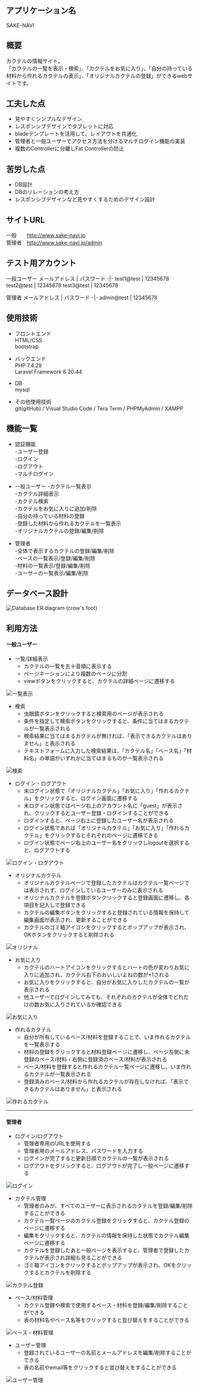 ## アプリケーション名  
SAKE-NAVI  


## 概要
カクテルの情報サイト。  
「カクテルの一覧を表示・検索」、「カクテルをお気に入り」、「自分の持っている材料から作れるカクテルの表示」、「オリジナルカクテルの登録」ができるwebサイトです。


## 工夫した点  
- 見やすくシンプルなデザイン
- レスポンシブデザインでタブレットに対応
- bladeテンプレートを活用して、レイアウトを共通化
- 管理者と一般ユーザーでアクセス方法を分けるマルチログイン機能の実装
- 複数のControllerに分離しFat Controllerの防止


## 苦労した点  
- DB設計
- DBのリレーションの考え方
- レスポンシブデザインなど見やすくするためのデザイン設計


## サイトURL  
一般　　http://www.sake-navi.jp  
管理者　http://www.sake-navi.jp/admin


## テスト用アカウント
一般ユーザー
メールアドレス | パスワード
-|-
test1@test | 12345678
test2@test | 12345678
test3@test | 12345678

管理者
メールアドレス | パスワード
-|-
admin@test | 12345678


## 使用技術
- フロントエンド  
 HTML/CSS  
 bootstrap

- バックエンド  
PHP 7.4.29  
Laravel Framework 6.20.44

- DB  
 mysql

- その他使用技術  
 git(gitHub) / Visual Studio Code / Tera Term / PHPMyAdmin / XAMPP


## 機能一覧
- 認証機能  
-ユーザー登録  
-ログイン  
-ログアウト  
-マルチログイン  

- 一般ユーザー
-カクテル一覧表示  
-カクテル詳細表示  
-カクテル検索  
-カクテルをお気に入りに追加/削除  
-自分の持っている材料の登録  
-登録した材料から作れるカクテルを一覧表示  
-オリジナルカクテルの登録/編集/削除  

- 管理者  
-全体で表示するカクテルの登録/編集/削除  
-ベースの一覧表示/登録/編集/削除  
-材料の一覧表示/登録/編集/削除  
-ユーザーの一覧表示/編集/削除  


## データベース設計
![Database ER diagram (crow's foot)](https://user-images.githubusercontent.com/87703969/169865277-59ff4f1a-8337-42f7-a055-718a52a5f72e.svg)


## 利用方法
#### 一般ユーザー
- 一覧/詳細表示
    - カクテルの一覧を五十音順に表示する
    - ページネーションにより複数のページに分割
    - viewボタンをクリックすると、カクテルの詳細ページに遷移する

![一覧表示](https://user-images.githubusercontent.com/87703969/169858020-2d3998b5-faf1-4e65-ae9c-c1ef006f3006.gif)  

- 検索
    - 虫眼鏡ボタンをクリックすると検索用のページが表示される
    - 条件を指定して検索ボタンをクリックすると、条件に当てはまるカクテルが一覧表示される
    - 検索結果に当てはまるカクテルが無ければ、「表示できるカクテルはありません」と表示される
    - テキストフォームに入力した検索結果は、「カクテル名」「ベース名」「材料名」の単語がいずれかに当てはまるものが一覧表示される


![検索](https://user-images.githubusercontent.com/87703969/169859204-661961af-e440-4a33-8669-9ae9ec0f9c4e.gif)  

- ログイン・ログアウト
    - 未ログイン状態で「オリジナルカクテル」「お気に入り」「作れるカクテル」をクリックすると、ログイン画面に遷移する
    - 未ログイン状態ではページ右上のアカウント名に「guest」が表示され、クリックするとユーザー登録・ログインすることができる
    - ログインすると、ページ右上に登録したユーザー名が表示される
    - ログイン状態であれば「オリジナルカクテル」「お気に入り」「作れるカクテル」をクリックするとそれぞれのページに遷移できる
    - ログイン状態でページ右上のユーザー名をクリックしlogoutを選択すると、ログアウトする

![ログイン・ログアウト](https://user-images.githubusercontent.com/87703969/169859911-1a9f220d-61b9-4c50-af53-5a6207bcbc12.gif)  

- オリジナルカクテル
    - オリジナルカクテルページで登録したカクテルはカクテル一覧ページでは表示されず、ログインしているユーザーのみに表示される
    - オリジナルカクテルを登録ボタンクリックすると登録画面に遷移し、各項目を記入して登録できる
    - カクテルの編集ボタンをクリックすると登録されている情報を保持して編集画面が表示され、更新することができる
    - カクテルのゴミ箱アイコンをクリックするとポップアップが表示され、OKボタンをクリックすると削除される

![オリジナル](https://user-images.githubusercontent.com/87703969/169860334-9ac10ec7-b27c-4230-abd0-1d48a31125c4.gif)  

- お気に入り
    - カクテルのハートアイコンをクリックするとハートの色が変わりお気に入りに追加され、カクテル右下のおいしいよねの数が+1される
    - お気に入りをクリックすると、自分がお気に入りしたカクテルの一覧が表示される
    - 他ユーザーでログインしてみても、それぞれのカクテルが全体でどれだけの数お気に入りされているか確認できる

![お気に入り](https://user-images.githubusercontent.com/87703969/169861393-37eaa12a-1ad3-41fc-a017-7706f244f870.gif)  

- 作れるカクテル
    - 自分が所有しているベース/材料を登録することで、いま作れるカクテルを一覧表示する
    - 材料の登録をクリックすると材料登録ページに遷移し、ページ左側に未登録のベース/材料・右側に登録済のベース/材料が表示される
    - ベース/材料を登録すると作れるカクテル一覧ページに遷移し、いま作れるカクテルが一覧表示される
    - 登録済みのベース/材料から作れるカクテルが存在しなければ、「表示できるカクテルはありません」と表示される

![作れるカクテル](https://user-images.githubusercontent.com/87703969/169861844-2190815e-a7d0-45c5-be1b-eeb7714bd797.gif)  

___

#### 管理者
- ログイン/ログアウト  
    - 管理者専用のURLを使用する
    - 管理者用のメールアドレス、パスワードを入力する
    - ログインが完了すると更新日順でカクテルの一覧が表示される
    - ログアウトをクリックすると、ログアウトが完了し一般ページに遷移する

![ログイン](https://user-images.githubusercontent.com/87703969/169964239-95a8916c-4996-4726-9df9-1ab309b57a13.gif)  

- カクテル管理
    - 管理者のみが、すべてのユーザーに表示されるカクテルを登録/編集/削除することができる
    - カクテル一覧ページのカクテル登録をクリックすると、カクテル登録のページに遷移する
    - 編集をクリックすると、カクテルの情報を保持した状態でカクテル編集ページに遷移する
    - カクテルを登録したあと一般ページを表示すると、管理者で登録したカクテルが表示され詳細も見ることができる
    - ゴミ箱アイコンをクリックするとポップアップが表示され、OKをクリックするとカクテルを削除する

![カクテル登録](https://user-images.githubusercontent.com/87703969/169964704-a35b96e8-d905-4a94-b053-469f319b5ae3.gif)

- ベース/材料管理
    - カクテル登録や検索で使用するベース・材料を登録/編集/削除することができる
    - 表の材料名やベース名等をクリックすると並び替えをすることができる

![ベース・材料管理](https://user-images.githubusercontent.com/87703969/169964751-5f0ab005-6825-4b48-806d-2f324d790a46.gif)

- ユーザー管理
    - 登録されているユーザーの名前とメールアドレスを編集/削除することができる
    - 表の名前やemail等をクリックすると並び替えをすることができる

![ユーザー管理](https://user-images.githubusercontent.com/87703969/169964807-d5c6ef2b-85f3-4551-a8e8-27bcf592b064.gif)


